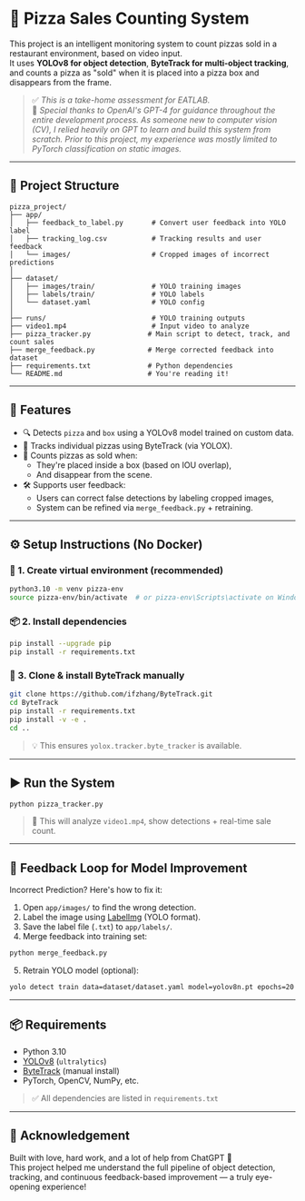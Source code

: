 # 🍕 Pizza Sales Counting System

This project is an intelligent monitoring system to count pizzas sold in a restaurant environment, based on video input.  
It uses **YOLOv8 for object detection**, **ByteTrack for multi-object tracking**, and counts a pizza as "sold" when it is placed into a pizza box and disappears from the frame.

> ✅ *This is a take-home assessment for EATLAB.*  
> 🙏 *Special thanks to OpenAI's GPT-4 for guidance throughout the entire development process. As someone new to computer vision (CV), I relied heavily on GPT to learn and build this system from scratch. Prior to this project, my experience was mostly limited to PyTorch classification on static images.*

---

## 📁 Project Structure

```
pizza_project/
├── app/
│   ├── feedback_to_label.py       # Convert user feedback into YOLO label
│   ├── tracking_log.csv           # Tracking results and user feedback
│   └── images/                    # Cropped images of incorrect predictions
│
├── dataset/
│   ├── images/train/              # YOLO training images
│   ├── labels/train/              # YOLO labels
│   └── dataset.yaml               # YOLO config
│
├── runs/                          # YOLO training outputs
├── video1.mp4                     # Input video to analyze
├── pizza_tracker.py              # Main script to detect, track, and count sales
├── merge_feedback.py             # Merge corrected feedback into dataset
├── requirements.txt              # Python dependencies
└── README.md                     # You're reading it!
```

---

## 🚀 Features

- 🔍 Detects `pizza` and `box` using a YOLOv8 model trained on custom data.
- 🧠 Tracks individual pizzas using ByteTrack (via YOLOX).
- 🧾 Counts pizzas as sold when:
  - They're placed inside a box (based on IOU overlap),
  - And disappear from the scene.
- 🛠 Supports user feedback:
  - Users can correct false detections by labeling cropped images,
  - System can be refined via `merge_feedback.py` + retraining.

---

## ⚙️ Setup Instructions (No Docker)

### 🐍 1. Create virtual environment (recommended)
```bash
python3.10 -m venv pizza-env
source pizza-env/bin/activate  # or pizza-env\Scripts\activate on Windows
```

### 📦 2. Install dependencies
```bash
pip install --upgrade pip
pip install -r requirements.txt
```

### 📂 3. Clone & install ByteTrack manually
```bash
git clone https://github.com/ifzhang/ByteTrack.git
cd ByteTrack
pip install -r requirements.txt
pip install -v -e .
cd ..
```

> 💡 This ensures `yolox.tracker.byte_tracker` is available.

---

## ▶️ Run the System

```bash
python pizza_tracker.py
```

> 🎥 This will analyze `video1.mp4`, show detections + real-time sale count.

---

## 🧪 Feedback Loop for Model Improvement

Incorrect Prediction? Here's how to fix it:

1. Open `app/images/` to find the wrong detection.
2. Label the image using [LabelImg](https://github.com/tzutalin/labelImg) (YOLO format).
3. Save the label file (`.txt`) to `app/labels/`.
4. Merge feedback into training set:
```bash
python merge_feedback.py
```
5. Retrain YOLO model (optional):
```bash
yolo detect train data=dataset/dataset.yaml model=yolov8n.pt epochs=20
```

---

## 📦 Requirements

- Python 3.10
- [YOLOv8](https://docs.ultralytics.com/) (`ultralytics`)
- [ByteTrack](https://github.com/ifzhang/ByteTrack) (manual install)
- PyTorch, OpenCV, NumPy, etc.

> ✅ All dependencies are listed in `requirements.txt`

---

## 👋 Acknowledgement

Built with love, hard work, and a lot of help from ChatGPT 🙏  
This project helped me understand the full pipeline of object detection, tracking, and continuous feedback-based improvement — a truly eye-opening experience!
